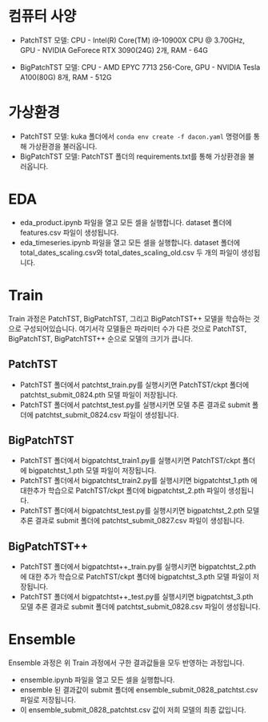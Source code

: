 # 컴퓨터 사양
- PatchTST 모델: CPU - Intel(R) Core(TM) i9-10900X CPU @ 3.70GHz, GPU - NVIDIA GeForece RTX 3090(24G) 2개, RAM - 64G

- BigPatchTST 모델: CPU - AMD EPYC 7713 256-Core, GPU - NVIDIA Tesla A100(80G) 8개, RAM - 512G

# 가상환경
- PatchTST 모델: kuka 폴더에서 ```conda env create -f dacon.yaml``` 명령어를 통해 가상환경을 불러옵니다.
- BigPatchTST 모델: PatchTST 폴더의 requirements.txt를 통해 가상환경을 불러옵니다.

# EDA
- eda_product.ipynb 파일을 열고 모든 셀을 실행합니다. dataset 폴더에 features.csv 파일이 생성됩니다.
- eda_timeseries.ipynb 파일을 열고 모든 셀을 실행합니다. dataset 폴더에 total_dates_scaling.csv와 total_dates_scaling_old.csv 두 개의 파일이 생성됩니다.


# Train
Train 과정은 PatchTST, BigPatchTST, 그리고 BigPatchTST++ 모델을 학습하는 것으로 구성되어있습니다. 여기서각 모델들은 파라미터 수가 다른 것으로 PatchTST, BigPatchTST, BigPatchTST++ 순으로 모델의 크기가 큽니다. 

## PatchTST
- PatchTST 폴더에서 patchtst_train.py를 실행시키면 PatchTST/ckpt 폴더에 patchtst_submit_0824.pth 모델 파일이 저장됩니다.
- PatchTST 폴더에서 patchtst_test.py를 실행시키면 모델 추론 결과로 submit 폴더에 patchtst_submit_0824.csv 파일이 생성됩니다.

## BigPatchTST
- PatchTST 폴더에서 bigpatchtst_train1.py를 실행시키면 PatchTST/ckpt 폴더에 bigpatchtst_1.pth 모델 파일이 저장됩니다.
- PatchTST 폴더에서 bigpatchtst_train2.py를 실행시키면 bigpatchtst_1.pth 에 대한추가 학습으로 PatchTST/ckpt 폴더에 bigpatchtst_2.pth 파일이 생성됩니다.
- PatchTST 폴더에서 bigpatchtst_test.py를 실행시키면 bigpatchtst_2.pth 모델 추론 결과로 submit 폴더에 patchtst_submit_0827.csv 파일이 생성됩니다.

## BigPatchTST++
- PatchTST 폴더에서 bigpatchtst++_train.py를 실행시키면 bigpatchtst_2.pth 에 대한 추가 학습으로 PatchTST/ckpt 폴더에 bigpatchtst_3.pth 모델 파일이 저장됩니다.
- PatchTST 폴더에서 bigpatchtst++_test.py를 실행시키면 bigpatchtst_3.pth 모델 추론 결과로 submit 폴더에 patchtst_submit_0828.csv 파일이 생성됩니다.

# Ensemble
Ensemble 과정은 위 Train 과정에서 구한 결과값들을 모두 반영하는 과정입니다. 
- ensemble.ipynb 파일을 열고 모든 셀을 실행합니다.
- ensemble 된 결과값이 submit 폴더에 ensemble_submit_0828_patchtst.csv 파일로 저장됩니다.
- 이 ensemble_submit_0828_patchtst.csv 값이 저희 모델의 최종 값입니다.
